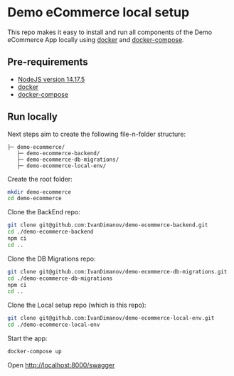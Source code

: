 # Demo eCommerce local setup
This repo makes it easy to install and run all components of the Demo eCommerce App locally using [docker](https://docs.docker.com) and [docker-compose](https://docs.docker.com/compose).


## Pre-requirements
- [NodeJS version 14.17.5](https://nodejs.org/en/download)
- [docker](https://docs.docker.com)
- [docker-compose](https://docs.docker.com/compose)


## Run locally
Next steps aim to create the following file-n-folder structure:
```
├─ demo-ecommerce/
   ├─ demo-ecommerce-backend/
   ├─ demo-ecommerce-db-migrations/
   ├─ demo-ecommerce-local-env/
```

Create the root folder:
```bash
mkdir demo-ecommerce
cd demo-ecommerce
```

Clone the BackEnd repo:
```bash
git clone git@github.com:IvanDimanov/demo-ecommerce-backend.git
cd ./demo-ecommerce-backend
npm ci
cd ..
```

Clone the DB Migrations repo:
```bash
git clone git@github.com:IvanDimanov/demo-ecommerce-db-migrations.git
cd ./demo-ecommerce-db-migrations
npm ci
cd ..
```

Clone the Local setup repo (which is this repo):
```bash
git clone git@github.com:IvanDimanov/demo-ecommerce-local-env.git
cd ./demo-ecommerce-local-env
```

Start the app:
```bash
docker-compose up
```

Open [http://localhost:8000/swagger](http://localhost:8000/swagger)
